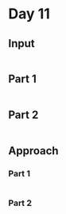# Day 11
## Input
```
```
## Part 1
```
```
## Part 2
```
```
## Approach
### Part 1
```rust
```
### Part 2
```
```

